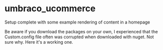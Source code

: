 # umbraco_ucommerce

Setup complete with some example rendering of content in a homepage

Be aware if you download the packages on your own, I experienced that the Custom.config file often was corrupted when downloaded with nuget. Not sure why. Here it's a working one.
